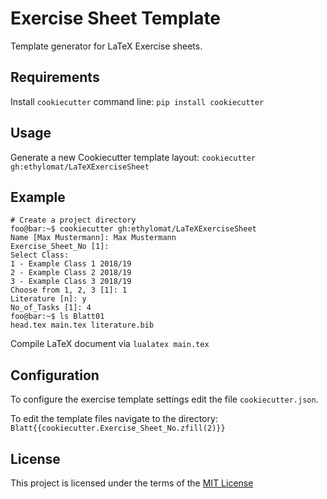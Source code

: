 Exercise Sheet Template
=======================

Template generator for LaTeX Exercise sheets.

Requirements
------------
Install `cookiecutter` command line: `pip install cookiecutter`

Usage
-----
Generate a new Cookiecutter template layout: `cookiecutter gh:ethylomat/LaTeXExerciseSheet`    

Example
-------
```console
# Create a project directory
foo@bar:~$ cookiecutter gh:ethylomat/LaTeXExerciseSheet
Name [Max Mustermann]: Max Mustermann
Exercise_Sheet_No [1]: 
Select Class:
1 - Example Class 1 2018/19
2 - Example Class 2 2018/19
3 - Example Class 3 2018/19
Choose from 1, 2, 3 [1]: 1
Literature [n]: y
No_of_Tasks [1]: 4
foo@bar:~$ ls Blatt01
head.tex main.tex literature.bib
```

Compile LaTeX document via `lualatex main.tex`  

Configuration
-------------
To configure the exercise template settings edit the file `cookiecutter.json`.

To edit the template files navigate to the directory: `Blatt{{cookiecutter.Exercise_Sheet_No.zfill(2)}}`


License
-------
This project is licensed under the terms of the [MIT License](/LICENSE)
